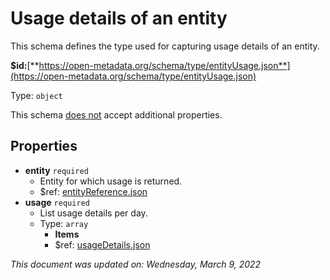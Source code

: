 # Usage details of an entity

This schema defines the type used for capturing usage details of an entity.

**$id:**[**https://open-metadata.org/schema/type/entityUsage.json**](https://open-metadata.org/schema/type/entityUsage.json)

Type: `object`

This schema <u>does not</u> accept additional properties.

## Properties
 - **entity** `required`
	 - Entity for which usage is returned.
	 - $ref: [entityReference.json](entityreference.md)
 - **usage** `required`
	 - List usage details per day.
	 - Type: `array`
		 - **Items**
		 - $ref: [usageDetails.json](usagedetails.md)


_This document was updated on: Wednesday, March 9, 2022_